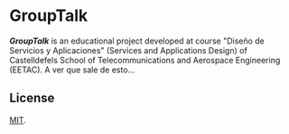 # GroupTalk
_**GroupTalk**_ is an educational project developed at course "Diseño de Servicios y Aplicaciones" (Services and Applications Design) of
 Castelldefels School of Telecommunications and Aerospace Engineering (EETAC).
A ver que sale de esto...

## License
[MIT](./LICENSE).
